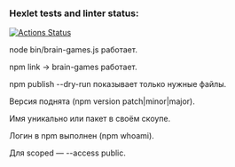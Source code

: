 ### Hexlet tests and linter status:
[![Actions Status](https://github.com/anisimV/backend-project-44/actions/workflows/hexlet-check.yml/badge.svg)](https://github.com/anisimV/backend-project-44/actions)



node bin/brain-games.js работает.

 npm link → brain-games работает.

 npm publish --dry-run показывает только нужные файлы.

 Версия поднята (npm version patch|minor|major).

 Имя уникально или пакет в своём скоупе.

 Логин в npm выполнен (npm whoami).

 Для scoped — --access public.
